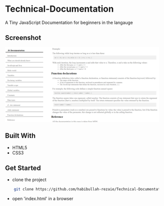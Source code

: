 # Technical-Documentation

A Tiny JavaScript Documentation for beginners in the langauge
## Screenshot
![Technical-Documentation](demo.png)
## Built With

- HTML5
- CSS3

## Get Started
- clone the project
```sh
    git clone https://github.com/habibullah-rezaie/Technical-Documentation.git
```
- open 'index.html' in a browser